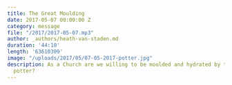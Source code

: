 ```yaml
---
title: The Great Moulding
date: 2017-05-07 00:00:00 Z
category: message
file: "/2017/2017-05-07.mp3"
author: _authors/heath-van-staden.md
duration: '44:10'
length: '63610309'
image: "/uploads/2017/05/07-05-2017-potter.jpg"
description: As a Church are we willing to be moulded and hydrated by the ultimate
  potter?
---
```

